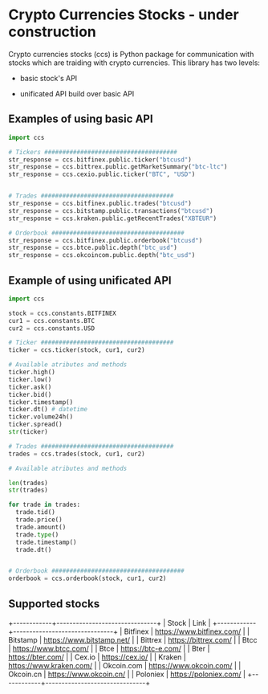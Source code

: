 # Crypto Currencies Stocks  - under construction

Crypto currencies stocks (ccs) is Python package for communication with stocks which are traiding with crypto currencies. This library has two levels:

* basic stock's API

* unificated API build over basic API

Examples of using basic API
---------------------------
```python
import ccs

# Tickers #####################################
str_response = ccs.bitfinex.public.ticker("btcusd")
str_response = ccs.bittrex.public.getMarketSummary("btc-ltc")
str_response = ccs.cexio.public.ticker("BTC", "USD")


# Trades #####################################
str_response = ccs.bitfinex.public.trades("btcusd")
str_response = ccs.bitstamp.public.transactions("btcusd")
str_response = ccs.kraken.public.getRecentTrades("XBTEUR")

# Orderbook #####################################
str_response = ccs.bitfinex.public.orderbook("btcusd")
str_response = ccs.btce.public.depth("btc_usd")
str_response = ccs.okcoincom.public.depth("btc_usd")
```
Example of using unificated API
-------------------------------
```python
import ccs

stock = ccs.constants.BITFINEX
cur1 = ccs.constants.BTC
cur2 = ccs.constants.USD

# Ticker #####################################
ticker = ccs.ticker(stock, cur1, cur2)

# Available atributes and methods
ticker.high()
ticker.low()
ticker.ask()
ticker.bid()
ticker.timestamp()
ticker.dt() # datetime
ticker.volume24h()
ticker.spread()
str(ticker)

# Trades #####################################
trades = ccs.trades(stock, cur1, cur2)

# Available atributes and methods

len(trades)
str(trades)

for trade in trades:
  trade.tid()
  trade.price()
  trade.amount()
  trade.type()
  trade.timestamp()
  trade.dt()


# Orderbook #####################################
orderbook = ccs.orderbook(stock, cur1, cur2)

```

Supported stocks
----------------

+------------+-------------------------------+
| Stock      | Link                          |
+------------+-------------------------------+
| Bitfinex   |  https://www.bitfinex.com/    |
| Bitstamp   |  https://www.bitstamp.net/    |
| Bittrex    |  https://bittrex.com/         |
| Btcc       |  https://www.btcc.com/        |
| Btce       |  https://btc-e.com/           |
| Bter       |  https://bter.com/            |
| Cex.io     |  https://cex.io/              |
| Kraken     |  https://www.kraken.com/      |
| Okcoin.com |  https://www.okcoin.com/      |
| Okcoin.cn  |  https://www.okcoin.cn/       |
| Poloniex   |  https://poloniex.com/        |
+------------+-------------------------------+
